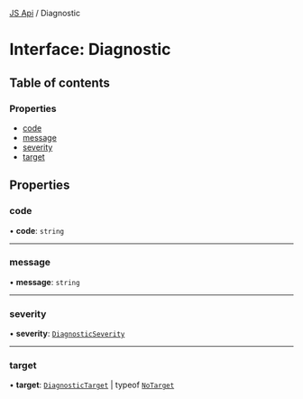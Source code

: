 [JS Api](../index.md) / Diagnostic

# Interface: Diagnostic

## Table of contents

### Properties

- [code](Diagnostic.md#code)
- [message](Diagnostic.md#message)
- [severity](Diagnostic.md#severity)
- [target](Diagnostic.md#target)

## Properties

### code

• **code**: `string`

___

### message

• **message**: `string`

___

### severity

• **severity**: [`DiagnosticSeverity`](../index.md#diagnosticseverity)

___

### target

• **target**: [`DiagnosticTarget`](../index.md#diagnostictarget) \| typeof [`NoTarget`](../index.md#notarget)
